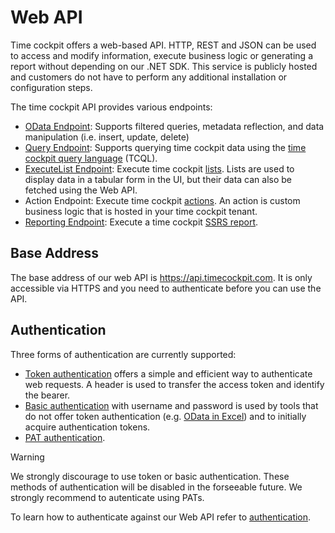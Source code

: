 # Web API
Time cockpit offers a web-based API. HTTP, REST and JSON can be used to access and modify information, execute business logic or generating a report without depending on our .NET SDK. This service is publicly hosted and customers do not have to perform any additional installation or configuration steps.

The time cockpit API provides various endpoints:

- [OData Endpoint](odata.md): Supports filtered queries, metadata reflection, and data manipulation (i.e. insert, update, delete)
- [Query Endpoint](query.md): Supports querying time cockpit data using the [time cockpit query language](~/doc/tcql/overview.md) (TCQL).
- [ExecuteList Endpoint](executelist.md): Execute time cockpit [lists](~/doc/data-model-customization/lists.md). Lists are used to display data in a tabular form in the UI, but their data can also be fetched using the Web API.
- Action Endpoint: Execute time cockpit [actions](~/doc/data-model-customization/lists.md). An action is custom business logic that is hosted in your time cockpit tenant.
- [Reporting Endpoint](reporting.md): Execute a time cockpit [SSRS report](~/doc/reporting/overview.md).

## Base Address

The base address of our web API is https://api.timecockpit.com. It is only accessible via HTTPS and you need to authenticate before you can use the API.

## Authentication

Three forms of authentication are currently supported:

- [Token authentication](http://en.wikipedia.org/wiki/Access_token) offers a simple and efficient way to authenticate web requests. A header is used to transfer the access token and identify the bearer.
- [Basic authentication](http://en.wikipedia.org/wiki/Basic_access_authentication) with username and password is used by tools that do not offer token authentication (e.g. [OData in Excel](http://office.microsoft.com/en-001/excel-help/connect-to-an-odata-feed-HA104019824.aspx)) and to initially acquire authentication tokens.
- [PAT authentication](https://en.wikipedia.org/wiki/Personal_access_token).

> [!WARNING]
We strongly discourage to use token or basic authentication. These methods of authentication will be disabled in the forseeable future. We strongly recommend to autenticate using PATs.

To learn how to authenticate against our Web API refer to [authentication](authentication.md).